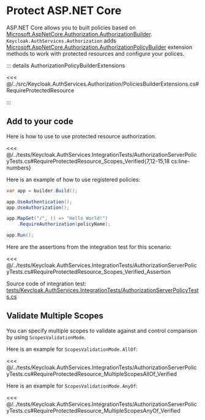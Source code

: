 # Protect ASP.NET Core

ASP.NET Core allows you to built policies based on [Microsoft.AspNetCore.Authorization.AuthorizationBuilder](https://learn.microsoft.com/en-us/dotnet/api/microsoft.aspnetcore.authorization.authorizationbuilder). `Keycloak.AuthServices.Authorization` adds [Microsoft.AspNetCore.Authorization.AuthorizationPolicyBuilder](https://learn.microsoft.com/en-us/dotnet/api/microsoft.aspnetcore.authorization.authorizationpolicybuilder) extension methods to work with protected resources and configure your polices.

::: details AuthorizationPolicyBuilderExtensions

<<< @/../src/Keycloak.AuthServices.Authorization/PoliciesBuilderExtensions.cs#RequireProtectedResource

:::

## Add to your code

Here is how to use to use protected resource authorization.

<<< @/../tests/Keycloak.AuthServices.IntegrationTests/AuthorizationServerPolicyTests.cs#RequireProtectedResource_Scopes_Verified{7,12-15,18 cs:line-numbers}

Here is an example of how to use registered policies:

```cs
var app = builder.Build();

app.UseAuthentication(); 
app.UseAuthorization(); 

app.MapGet("/", () => "Hello World!")
    .RequireAuthorization(policyName);

app.Run();
```

Here are the assertions from the integration test for this scenario:

<<< @/../tests/Keycloak.AuthServices.IntegrationTests/AuthorizationServerPolicyTests.cs#RequireProtectedResource_Scopes_Verified_Assertion

Source code of integration test: [tests/Keycloak.AuthServices.IntegrationTests/AuthorizationServerPolicyTests.cs](https://github.com/NikiforovAll/keycloak-authorization-services-dotnet/blob/main/tests/Keycloak.AuthServices.IntegrationTests/AuthorizationServerPolicyTests.cs)

## Validate Multiple Scopes

You can specify multiple scopes to validate against and control comparison by using `ScopesValidationMode`.

Here is an example for `ScopesValidationMode.AllOf`:

<<< @/../tests/Keycloak.AuthServices.IntegrationTests/AuthorizationServerPolicyTests.cs#RequireProtectedResource_MultipleScopesAllOf_Verified

Here is an example for `ScopesValidationMode.AnyOf`:

<<< @/../tests/Keycloak.AuthServices.IntegrationTests/AuthorizationServerPolicyTests.cs#RequireProtectedResource_MultipleScopesAnyOf_Verified
